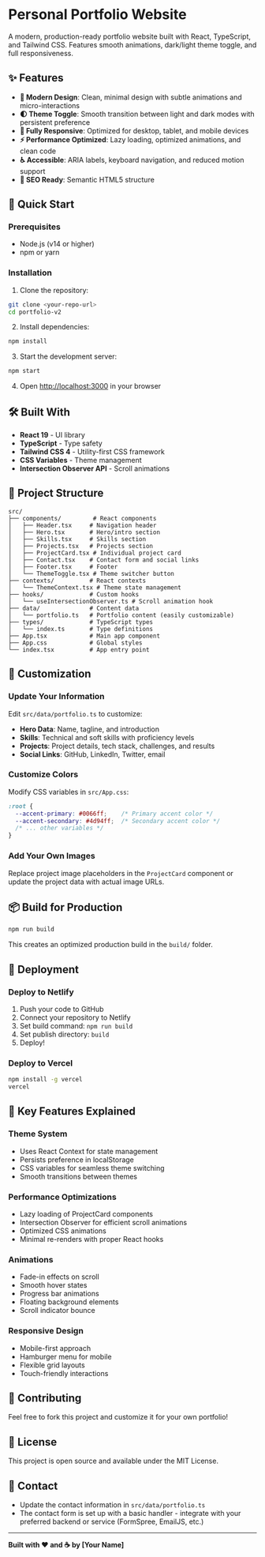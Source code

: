 # Personal Portfolio Website

A modern, production-ready portfolio website built with React, TypeScript, and Tailwind CSS. Features smooth animations, dark/light theme toggle, and full responsiveness.

## ✨ Features

- **🎨 Modern Design**: Clean, minimal design with subtle animations and micro-interactions
- **🌓 Theme Toggle**: Smooth transition between light and dark modes with persistent preference
- **📱 Fully Responsive**: Optimized for desktop, tablet, and mobile devices
- **⚡ Performance Optimized**: Lazy loading, optimized animations, and clean code
- **♿ Accessible**: ARIA labels, keyboard navigation, and reduced motion support
- **🎯 SEO Ready**: Semantic HTML5 structure

## 🚀 Quick Start

### Prerequisites

- Node.js (v14 or higher)
- npm or yarn

### Installation

1. Clone the repository:
```bash
git clone <your-repo-url>
cd portfolio-v2
```

2. Install dependencies:
```bash
npm install
```

3. Start the development server:
```bash
npm start
```

4. Open [http://localhost:3000](http://localhost:3000) in your browser

## 🛠️ Built With

- **React 19** - UI library
- **TypeScript** - Type safety
- **Tailwind CSS 4** - Utility-first CSS framework
- **CSS Variables** - Theme management
- **Intersection Observer API** - Scroll animations

## 📁 Project Structure

```
src/
├── components/         # React components
│   ├── Header.tsx     # Navigation header
│   ├── Hero.tsx       # Hero/intro section
│   ├── Skills.tsx     # Skills section
│   ├── Projects.tsx   # Projects section
│   ├── ProjectCard.tsx # Individual project card
│   ├── Contact.tsx    # Contact form and social links
│   ├── Footer.tsx     # Footer
│   └── ThemeToggle.tsx # Theme switcher button
├── contexts/          # React contexts
│   └── ThemeContext.tsx # Theme state management
├── hooks/             # Custom hooks
│   └── useIntersectionObserver.ts # Scroll animation hook
├── data/              # Content data
│   └── portfolio.ts   # Portfolio content (easily customizable)
├── types/             # TypeScript types
│   └── index.ts       # Type definitions
├── App.tsx            # Main app component
├── App.css            # Global styles
└── index.tsx          # App entry point
```

## 🎨 Customization

### Update Your Information

Edit `src/data/portfolio.ts` to customize:

- **Hero Data**: Name, tagline, and introduction
- **Skills**: Technical and soft skills with proficiency levels
- **Projects**: Project details, tech stack, challenges, and results
- **Social Links**: GitHub, LinkedIn, Twitter, email

### Customize Colors

Modify CSS variables in `src/App.css`:

```css
:root {
  --accent-primary: #0066ff;    /* Primary accent color */
  --accent-secondary: #4d94ff;  /* Secondary accent color */
  /* ... other variables */
}
```

### Add Your Own Images

Replace project image placeholders in the `ProjectCard` component or update the project data with actual image URLs.

## 📦 Build for Production

```bash
npm run build
```

This creates an optimized production build in the `build/` folder.

## 🚀 Deployment

### Deploy to Netlify

1. Push your code to GitHub
2. Connect your repository to Netlify
3. Set build command: `npm run build`
4. Set publish directory: `build`
5. Deploy!

### Deploy to Vercel

```bash
npm install -g vercel
vercel
```

## 📝 Key Features Explained

### Theme System
- Uses React Context for state management
- Persists preference in localStorage
- CSS variables for seamless theme switching
- Smooth transitions between themes

### Performance Optimizations
- Lazy loading of ProjectCard components
- Intersection Observer for efficient scroll animations
- Optimized CSS animations
- Minimal re-renders with proper React hooks

### Animations
- Fade-in effects on scroll
- Smooth hover states
- Progress bar animations
- Floating background elements
- Scroll indicator bounce

### Responsive Design
- Mobile-first approach
- Hamburger menu for mobile
- Flexible grid layouts
- Touch-friendly interactions

## 🤝 Contributing

Feel free to fork this project and customize it for your own portfolio!

## 📄 License

This project is open source and available under the MIT License.

## 💬 Contact

- Update the contact information in `src/data/portfolio.ts`
- The contact form is set up with a basic handler - integrate with your preferred backend or service (FormSpree, EmailJS, etc.)

---

**Built with ❤️ and ☕ by [Your Name]**

